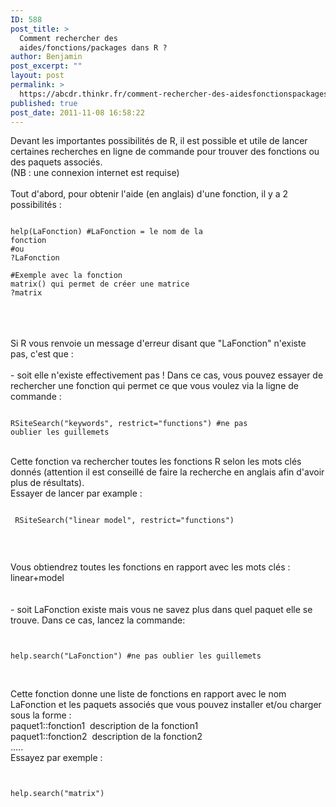 ```yaml
---
ID: 588
post_title: >
  Comment rechercher des
  aides/fonctions/packages dans R ?
author: Benjamin
post_excerpt: ""
layout: post
permalink: >
  https://abcdr.thinkr.fr/comment-rechercher-des-aidesfonctionspackages-dans-r/
published: true
post_date: 2011-11-08 16:58:22
---
```

Devant les importantes possibilités de R, il est possible et utile de lancer certaines recherches en ligne de commande pour trouver des fonctions ou des paquets associés.<br />(NB : une connexion internet est requise)<br /><br />Tout d'abord, pour obtenir l'aide (en anglais) d'une fonction, il y a 2 possibilités :<br /> <pre><code><br />help(LaFonction) #LaFonction = le nom de la fonction<br />#ou<br />?LaFonction<br /><br />#Exemple avec la fonction matrix() qui permet de créer une matrice<br />?matrix<br /></code></pre> <br /><br /><br />Si R vous renvoie un message d'erreur disant que "LaFonction" n'existe pas, c'est que : <br /><br />- soit elle n'existe effectivement pas ! Dans ce cas, vous pouvez essayer de rechercher une fonction qui permet ce que vous voulez via la ligne de commande :<br /> <pre><code><br />RSiteSearch("keywords", restrict="functions") #ne pas oublier les guillemets<br /></code></pre> <br />Cette fonction va rechercher toutes les fonctions R selon les mots clés donnés (attention il est conseillé de faire la recherche en anglais afin d'avoir plus de résultats). <br />Essayer de lancer par example :<br />  <pre><code><br /> RSiteSearch("linear model", restrict="functions") <br /> </code></pre>  <br />Vous obtiendrez toutes les fonctions en rapport avec les mots clés : linear+model<br /><br /><br />- soit LaFonction existe mais vous ne savez plus dans quel paquet elle se trouve. Dans ce cas, lancez la commande:<br />  <pre><code><br /> help.search("LaFonction") #ne pas oublier les guillemets<br /> </code></pre>  <br />Cette fonction donne une liste de fonctions en rapport avec le nom LaFonction et les paquets associés que vous pouvez installer et/ou charger sous la forme :<br />paquet1::fonction1  description de la fonction1<br />paquet1::fonction2  description de la fonction2<br />.....<br />Essayez par exemple :<br />  <pre><code><br /> help.search("matrix")<br /> </code></pre>  <br /><br />